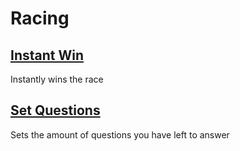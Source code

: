 # Racing

## [Instant Win](InstantWin.js)
Instantly wins the race

## [Set Questions](SetQuestions.js)
Sets the amount of questions you have left to answer
